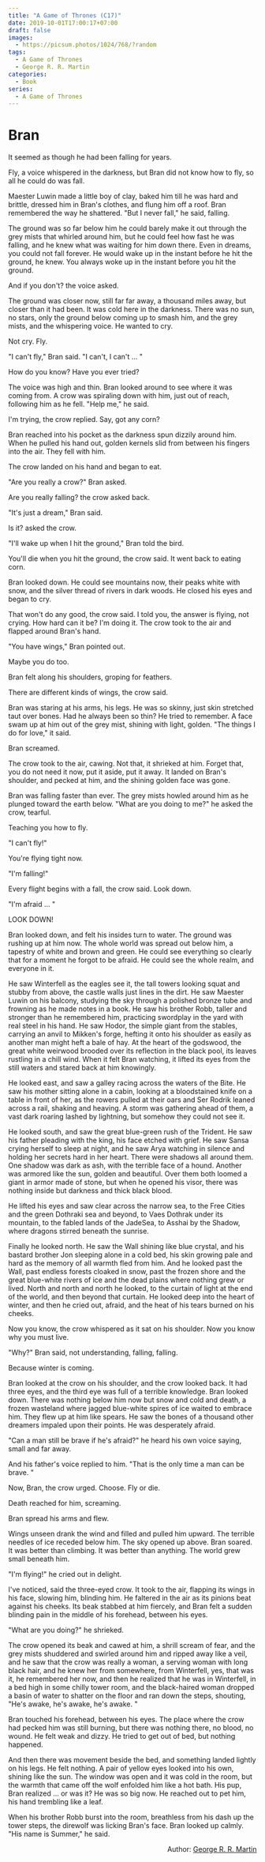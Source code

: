 ```yaml
---
title: "A Game of Thrones (C17)"
date: 2019-10-01T17:00:17+07:00
draft: false
images:
  - https://picsum.photos/1024/768/?random
tags:
  - A Game of Thrones
  - George R. R. Martin
categories:
  - Book
series:
  - A Game of Thrones
---
```


# Bran

It seemed as though he had been falling for years.

Fly, a voice whispered in the darkness, but Bran did not know how to fly, so all he could do was fall.

Maester Luwin made a little boy of clay, baked him till he was hard and brittle, dressed him in Bran's clothes, and flung him off a roof. Bran remembered the way he shattered. "But I never fall," he said, falling.

The ground was so far below him he could barely make it out through the grey mists that whirled around him, but he could feel how fast he was falling, and he knew what was waiting for him down there. Even in dreams, you could not fall forever. He would wake up in the instant before he hit the ground, he knew. You always woke up in the instant before you hit the ground.

And if you don't? the voice asked.

The ground was closer now, still far far away, a thousand miles away, but closer than it had been. It was cold here in the darkness. There was no sun, no stars, only the ground below coming up to smash him, and the grey mists, and the whispering voice. He wanted to cry.

Not cry. Fly.

"I can't fly," Bran said. "I can't, I can't ... "

How do you know? Have you ever tried?

The voice was high and thin. Bran looked around to see where it was coming from. A crow was spiraling down with him, just out of reach, following him as he fell. "Help me," he said.

I'm trying, the crow replied. Say, got any corn?

Bran reached into his pocket as the darkness spun dizzily around him. When he pulled his hand out, golden kernels slid from between his fingers into the air. They fell with him.

The crow landed on his hand and began to eat.

"Are you really a crow?" Bran asked.

Are you really falling? the crow asked back.

"It's just a dream," Bran said.

Is it? asked the crow.

"I'll wake up when I hit the ground," Bran told the bird.

You'll die when you hit the ground, the crow said. It went back to eating corn.

Bran looked down. He could see mountains now, their peaks white with snow, and the silver thread of rivers in dark woods. He closed his eyes and began to cry.

That won't do any good, the crow said. I told you, the answer is flying, not crying. How hard can it be? I'm doing it. The crow took to the air and flapped around Bran's hand.

"You have wings," Bran pointed out.

Maybe you do too.

Bran felt along his shoulders, groping for feathers.

There are different kinds of wings, the crow said.

Bran was staring at his arms, his legs. He was so skinny, just skin stretched taut over bones. Had he always been so thin? He tried to remember. A face swam up at him out of the grey mist, shining with light, golden. "The things I do for love," it said.

Bran screamed.

The crow took to the air, cawing. Not that, it shrieked at him. Forget that, you do not need it now, put it aside, put it away. It landed on Bran's shoulder, and pecked at him, and the shining golden face was gone.

Bran was falling faster than ever. The grey mists howled around him as he plunged toward the earth below. "What are you doing to me?" he asked the crow, tearful.

Teaching you how to fly.

"I can't fly!"

You're flying tight now.

"I'm falling!"

Every flight begins with a fall, the crow said. Look down.

"I'm afraid ... "

LOOK DOWN!

Bran looked down, and felt his insides turn to water. The ground was rushing up at him now. The whole world was spread out below him, a tapestry of white and brown and green. He could see everything so clearly that for a moment he forgot to be afraid. He could see the whole realm, and everyone in it.

He saw Winterfell as the eagles see it, the tall towers looking squat and stubby from above, the castle walls just lines in the dirt. He saw Maester Luwin on his balcony, studying the sky through a polished bronze tube and frowning as he made notes in a book. He saw his brother Robb, taller and stronger than he remembered him, practicing swordplay in the yard with real steel in his hand. He saw Hodor, the simple giant from the stables, carrying an anvil to Mikken's forge, hefting it onto his shoulder as easily as another man might heft a bale of hay. At the heart of the godswood, the great white weirwood brooded over its reflection in the black pool, its leaves rustling in a chill wind. When it felt Bran watching, it lifted its eyes from the still waters and stared back at him knowingly.

He looked east, and saw a galley racing across the waters of the Bite. He saw his mother sitting alone in a cabin, looking at a bloodstained knife on a table in front of her, as the rowers pulled at their oars and Ser Rodrik leaned across a rail, shaking and heaving. A storm was gathering ahead of them, a vast dark roaring lashed by lightning, but somehow they could not see it.

He looked south, and saw the great blue-green rush of the Trident. He saw his father pleading with the king, his face etched with grief. He saw Sansa crying herself to sleep at night, and he saw Arya watching in silence and holding her secrets hard in her heart. There were shadows all around them. One shadow was dark as ash, with the terrible face of a hound. Another was armored like the sun, golden and beautiful. Over them both loomed a giant in armor made of stone, but when he opened his visor, there was nothing inside but darkness and thick black blood.

He lifted his eyes and saw clear across the narrow sea, to the Free Cities and the green Dothraki sea and beyond, to Vaes Dothrak under its mountain, to the fabled lands of the JadeSea, to Asshai by the Shadow, where dragons stirred beneath the sunrise.

Finally he looked north. He saw the Wall shining like blue crystal, and his bastard brother Jon sleeping alone in a cold bed, his skin growing pale and hard as the memory of all warmth fled from him. And he looked past the Wall, past endless forests cloaked in snow, past the frozen shore and the great blue-white rivers of ice and the dead plains where nothing grew or lived. North and north and north he looked, to the curtain of light at the end of the world, and then beyond that curtain. He looked deep into the heart of winter, and then he cried out, afraid, and the heat of his tears burned on his cheeks.

Now you know, the crow whispered as it sat on his shoulder. Now you know why you must live.

"Why?" Bran said, not understanding, falling, falling.

Because winter is coming.

Bran looked at the crow on his shoulder, and the crow looked back. It had three eyes, and the third eye was full of a terrible knowledge. Bran looked down. There was nothing below him now but snow and cold and death, a frozen wasteland where jagged blue-white spires of ice waited to embrace him. They flew up at him like spears. He saw the bones of a thousand other dreamers impaled upon their points. He was desperately afraid.

"Can a man still be brave if he's afraid?" he heard his own voice saying, small and far away.

And his father's voice replied to him. "That is the only time a man can be brave. "

Now, Bran, the crow urged. Choose. Fly or die.

Death reached for him, screaming.

Bran spread his arms and flew.

Wings unseen drank the wind and filled and pulled him upward. The terrible needles of ice receded below him. The sky opened up above. Bran soared. It was better than climbing. It was better than anything. The world grew small beneath him.

"I'm flying!" he cried out in delight.

I've noticed, said the three-eyed crow. It took to the air, flapping its wings in his face, slowing him, blinding him. He faltered in the air as its pinions beat against his cheeks. Its beak stabbed at him fiercely, and Bran felt a sudden blinding pain in the middle of his forehead, between his eyes.

"What are you doing?" he shrieked.

The crow opened its beak and cawed at him, a shrill scream of fear, and the grey mists shuddered and swirled around him and ripped away like a veil, and he saw that the crow was really a woman, a serving woman with long black hair, and he knew her from somewhere, from Winterfell, yes, that was it, he remembered her now, and then he realized that he was in Winterfell, in a bed high in some chilly tower room, and the black-haired woman dropped a basin of water to shatter on the floor and ran down the steps, shouting, "He's awake, he's awake, he's awake. "

Bran touched his forehead, between his eyes. The place where the crow had pecked him was still burning, but there was nothing there, no blood, no wound. He felt weak and dizzy. He tried to get out of bed, but nothing happened.

And then there was movement beside the bed, and something landed lightly on his legs. He felt nothing. A pair of yellow eyes looked into his own, shining like the sun. The window was open and it was cold in the room, but the warmth that came off the wolf enfolded him like a hot bath. His pup, Bran realized ... or was it? He was so big now. He reached out to pet him, his hand trembling like a leaf.

When his brother Robb burst into the room, breathless from his dash up the tower steps, the direwolf was licking Bran's face. Bran looked up calmly. "His name is Summer," he said.




<p align="right">Author:
<a href="https://www.georgerrmartin.com">George R. R. Martin</a>
</p>